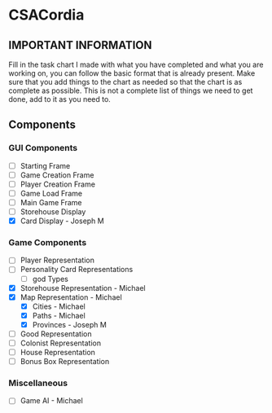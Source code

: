 # CSACordia

## **IMPORTANT INFORMATION**

Fill in the task chart I made with what you have completed and what you are working on, 
you can follow the basic format that is already present. Make sure that you add things 
to the chart as needed so that the chart is as complete as possible. This is not a complete
list of things we need to get done, add to it as you need to. 

## Components

### GUI Components 
- [ ] Starting Frame
- [ ] Game Creation Frame
- [ ] Player Creation Frame
- [ ] Game Load Frame
- [ ] Main Game Frame
- [ ] Storehouse Display
- [x] Card Display - Joseph M

### Game Components

- [ ] Player Representation
- [ ] Personality Card Representations
  - [ ] god Types
- [x] Storehouse Representation - Michael
- [x] Map Representation - Michael 
  - [x] Cities - Michael 
  - [x] Paths - Michael
  - [x] Provinces - Joseph M
- [ ] Good Representation
- [ ] Colonist Representation
- [ ] House Representation
- [ ] Bonus Box Representation

### Miscellaneous 

- [ ] Game AI - Michael
